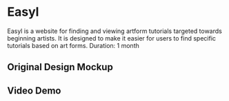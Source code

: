 # Easyl
Easyl is a website for finding and viewing artform tutorials targeted towards beginning artists. It is designed to make it easier for users to find specific tutorials based on art forms.
Duration: 1 month 

## Original Design Mockup

## Video Demo


